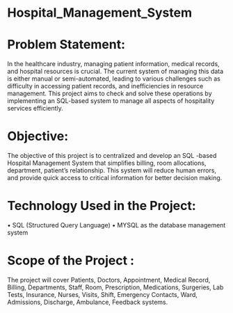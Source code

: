 # Hospital_Management_System


# Problem Statement:
In the healthcare industry, managing patient information, medical records, and hospital resources is crucial. The current system of managing this data is either manual or semi-automated, leading to various challenges such as difficulty in accessing patient records, and inefficiencies in resource management. This project aims to check and solve these operations by implementing an SQL-based system to manage all aspects of hospitality services efficiently. 

# Objective:
The objective of this project is to centralized and develop an SQL -based Hospital Management System that simplifies billing, room allocations, department, patient’s relationship. This system will reduce human errors, and provide quick access to critical information for better decision making.

# Technology Used in the Project:
•	SQL (Structured Query Language)
•	MYSQL as the database management system

# Scope of the Project :
The project will cover Patients, Doctors, Appointment, Medical Record, Billing, Departments, Staff, Room, Prescription, Medications, Surgeries, Lab Tests, Insurance, Nurses, Visits, Shift, Emergency Contacts, Ward, Admissions, Discharge, Ambulance, Feedback systems.
